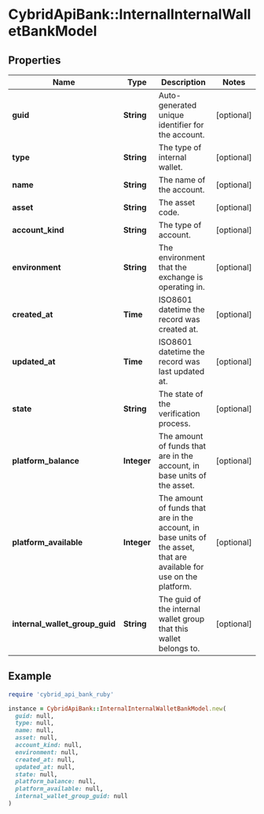 # CybridApiBank::InternalInternalWalletBankModel

## Properties

| Name | Type | Description | Notes |
| ---- | ---- | ----------- | ----- |
| **guid** | **String** | Auto-generated unique identifier for the account. | [optional] |
| **type** | **String** | The type of internal wallet. | [optional] |
| **name** | **String** | The name of the account. | [optional] |
| **asset** | **String** | The asset code. | [optional] |
| **account_kind** | **String** | The type of account. | [optional] |
| **environment** | **String** | The environment that the exchange is operating in. | [optional] |
| **created_at** | **Time** | ISO8601 datetime the record was created at. | [optional] |
| **updated_at** | **Time** | ISO8601 datetime the record was last updated at. | [optional] |
| **state** | **String** | The state of the verification process. | [optional] |
| **platform_balance** | **Integer** | The amount of funds that are in the account, in base units of the asset. | [optional] |
| **platform_available** | **Integer** | The amount of funds that are in the account, in base units of the asset, that are available for use on the platform. | [optional] |
| **internal_wallet_group_guid** | **String** | The guid of the internal wallet group that this wallet belongs to. | [optional] |

## Example

```ruby
require 'cybrid_api_bank_ruby'

instance = CybridApiBank::InternalInternalWalletBankModel.new(
  guid: null,
  type: null,
  name: null,
  asset: null,
  account_kind: null,
  environment: null,
  created_at: null,
  updated_at: null,
  state: null,
  platform_balance: null,
  platform_available: null,
  internal_wallet_group_guid: null
)
```

